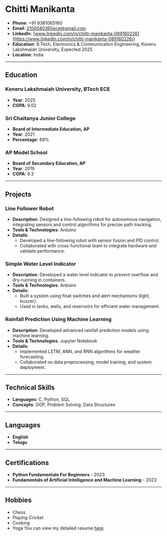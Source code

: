 # Chitti Manikanta

- **Phone**: +91 9381065160
- **Email**: [2100040360ece@gmail.com](mailto:2100040360ece@gmail.com)
- **LinkedIn**: [www.linkedin.com/in/chitti-manikanta-089160226](https://www.linkedin.com/in/chitti-manikanta-089160226/)
- **Education**: B.Tech, Electronics & Communication Engineering, Koneru Lakshmaiah University, Expected 2025
- **Location**: India

---

## Education

### Koneru Lakshmaiah University, BTech ECE
- **Year**: 2025
- **CGPA**: 9.02

### Sri Chaitanya Junior College
- **Board of Intermediate Education, AP**
- **Year**: 2021
- **Percentage**: 89%

### AP Model School
- **Board of Secondary Education, AP**
- **Year**: 2019
- **CGPA**: 9.3

---

## Projects

### Line Follower Robot
- **Description**: Designed a line-following robot for autonomous navigation, integrating sensors and control algorithms for precise path tracking.
- **Tools & Technologies**: Arduino
- **Details**: 
    - Developed a line-following robot with sensor fusion and PID control.
    - Collaborated with cross-functional team to integrate hardware and validate performance.

### Simple Water Level Indicator
- **Description**: Developed a water level indicator to prevent overflow and dry-running in containers.
- **Tools & Technologies**: Arduino
- **Details**:
    - Built a system using float switches and alert mechanisms (light, buzzer).
    - Used in tanks, wells, and reservoirs for efficient water management.

### Rainfall Prediction Using Machine Learning
- **Description**: Developed advanced rainfall prediction models using machine learning.
- **Tools & Technologies**: Jupyter Notebook
- **Details**:
    - Implemented LSTM, ANN, and RNN algorithms for weather forecasting.
    - Collaborated on data preprocessing, model training, and system deployment.

---

## Technical Skills

- **Languages**: C, Python, SQL
- **Concepts**: OOP, Problem Solving, Data Structures

---

## Languages

- **English**
- **Telugu**

---

## Certifications

- **Python Fundamentals For Beginners** - 2023
- **Fundamentals of Artificial Intelligence and Machine Learning** - 2023

---

## Hobbies

- Chess
- Playing Cricket
- Cooking
- Yoga
You can view my detailed resume [here](portfolio.html).
